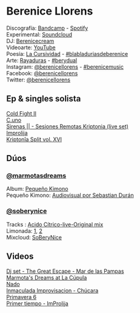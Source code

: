 # Berenice Llorens

Discografía: [Bandcamp](https://berenicellorens.bandcamp.com) - [Spotify](https://open.spotify.com/artist/1wkoEOAEYnEflO8as4GCPG?si=3NvtjUmPSIyR4BTm6Mt3fA)  
Experimental: [Soundcloud](https://soundcloud.com/berenicellorens)    
DJ: [Berenicecream](https://www.mixcloud.com/Berenicecream)  
Videoarte: [YouTube](https://www.youtube.com/channel/UCop84-W9fYAEaZfICstuvMA)  
Poesía: [La Cursividad](http://berenicellorens.blogspot.com) - [#blabladuriasdeberenice](https://www.instagram.com/explore/tags/blabladuriasdeberenice/)  
Arte: [Rayaduras](https://www.instagram.com/rayaduras) - [#berydual](https://www.instagram.com/explore/tags/berydual)  
Instagram: [@berenicellorens](https://www.instagram.com/berenicellorens) - [#berenicemusic](https://www.instagram.com/explore/tags/berenicemusic)  
Facebook: [@berenicellorens](https://www.facebook.com/berenicellorens)  
Twitter: [@berenicellorens](https://twitter.com/berenicellorens)  

## Ep & singles solista

[Cold Fight II](https://open.spotify.com/track/7KFWNFUM67CwfGRFH85azr?si=fb93d8b90e1841ee)  
[C.uno](https://berenicellorens.bandcamp.com/album/c-uno)  
[Sirenas || - Sesiones Remotas Kriptonia (live set)](https://berenicellorens.bandcamp.com/track/sirenas-ii-sesiones-remotas-kripton-a-live-set)    
[Improlija](https://berenicellorens.bandcamp.com/album/improlija)   
[Kriptonîa Split vol. XVI](https://kriptonia.bandcamp.com/album/kripton-a-split-vol-xvi)

## Dúos

### [@marmotasdreams](https://www.instagram.com/marmotasdreams)  
Album: [Pequeño Kimono](https://berenicellorens.bandcamp.com/album/peque-o-kimono)  
Pequeño Kimono: [Audiovisual por Sebastian Durán](https://youtu.be/PotezC-hAy4)

### [@soberynice](https://www.instagram.com/soberynice)  

Tracks : [Acido Cítrico-live-Original mix](https://soundcloud.com/soberynice/acido-citrico-original-mix-soberynice-live)    
Limonada: [1](https://www.mixcloud.com/SoBeryNice/limonada-12), [2](https://www.mixcloud.com/SoBeryNice/limonada-2)  
Mixcloud: [SoBeryNice](https://www.mixcloud.com/SoBeryNice)

## Videos

[Dj set - The Great Escape - Mar de las Pampas](https://youtu.be/jkYdjpZ7_98)  
[Marmota's Dreams at La Cúpula](https://www.facebook.com/lacupulagaleria/videos/425314798350258)  
[Nado](https://www.youtube.com/watch?v=qkasKoS-5qQ)  
[Inmaculada Improvisacion - Chúcara](https://www.youtube.com/watch?v=er3VMQ7OnqM)  
[Primavera 6](https://www.youtube.com/watch?v=kBjCFCMl2kc)  
[Primer tiempo - ImProlija](https://www.youtube.com/watch?v=OG7MosWl3fo)  

